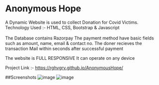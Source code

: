 # Anonymous Hope
A Dynamic Website is used to collect Donation for Covid Victims.<br>
Technology Used :- HTML, CSS, Bootstrap & Javascript<br>
<br>
The Database contains Razorpay
The payment method have basic fields such as amount, name, email & contact no.
The doner recieves the transaction Mail within seconds after successful payment

The website is FULL RESPONSIVE
It can operate on any device
<br>

Project Link :- https://rghvgrv.github.io/AnonymousHope/

##Screenshots
![image](https://user-images.githubusercontent.com/71788323/128918436-da908677-7a86-4499-94df-9c54cfdf30d1.png)
![image](https://user-images.githubusercontent.com/71788323/128918855-41959e9e-f983-42e1-b6e6-34f64d38d87b.png)

 
